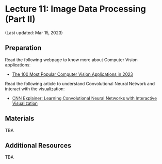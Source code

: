 # Lecture 11: Image Data Processing (Part II)

(Last updated: Mar 15, 2023)

## Preparation

Read the following webpage to know more about Computer Vision applications:
- [The 100 Most Popular Computer Vision Applications in 2023](https://viso.ai/applications/computer-vision-applications/)

Read the following article to understand Convolutional Neural Network and interact with the visualization:
- [CNN Explainer: Learning Convolutional Neural Networks with Interactive Visualization](https://poloclub.github.io/cnn-explainer/)

## Materials

TBA

## Additional Resources

TBA
